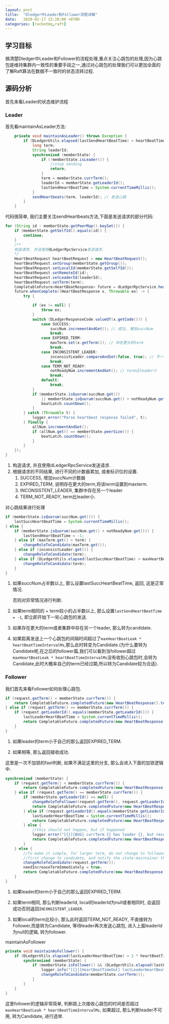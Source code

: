 ```yaml
---
layout: post
title:  "Dledger中Leader和Follower流程详解"
date:   2020-02-17 15:20:00 +0700
categories: [rocketmq,raft]
---
```


## 学习目标
搞清楚Dledger中Leader和Follower的流程处理,重点关注心跳包的处理,因为心跳包是维持集群内一致性的重要手段之一,通过对心跳包的处理我们可以更加全面的了解Raft算法在数据不一致时的状态流转过程.

## 源码分析

首先来看Leader的状态维护流程

### Leader
首先看maintainAsLeader方法:

```java
    private void maintainAsLeader() throws Exception {
        if (DLedgerUtils.elapsed(lastSendHeartBeatTime) > heartBeatTimeIntervalMs) {
            long term;
            String leaderId;
            synchronized (memberState) {
                if (!memberState.isLeader()) {
                    //stop sending
                    return;
                }
                term = memberState.currTerm();
                leaderId = memberState.getLeaderId();
                lastSendHeartBeatTime = System.currentTimeMillis();
            }
            sendHeartbeats(term, leaderId); // 发送心跳
        }
    }
```
代码很简单, 我们主要关注sendHeartbeats方法,下面是发送请求的部分代码:
```java
for (String id : memberState.getPeerMap().keySet()) {
    if (memberState.getSelfId().equals(id)) {
        continue;
    }
    /**
    构造请求, 并且使用dLedgerRpcService发送请求.
    */
    HeartBeatRequest heartBeatRequest = new HeartBeatRequest();
    heartBeatRequest.setGroup(memberState.getGroup());
    heartBeatRequest.setLocalId(memberState.getSelfId());
    heartBeatRequest.setRemoteId(id);
    heartBeatRequest.setLeaderId(leaderId);
    heartBeatRequest.setTerm(term);
    CompletableFuture<HeartBeatResponse> future = dLedgerRpcService.heartBeat(heartBeatRequest);
    future.whenComplete((HeartBeatResponse x, Throwable ex) -> {
        try {

            if (ex != null) {
                throw ex;
            }
            switch (DLedgerResponseCode.valueOf(x.getCode())) {
                case SUCCESS:
                    succNum.incrementAndGet(); // 成功, 增加succNum
                    break;
                case EXPIRED_TERM:
                    maxTerm.set(x.getTerm()); // 存在更大的term
                    break;
                case INCONSISTENT_LEADER:
                    inconsistLeader.compareAndSet(false, true); // 不一致的leader
                    break;
                case TERM_NOT_READY:
                    notReadyNum.incrementAndGet(); // term比leader小
                    break;
                default:
                    break;
            }
            if (memberState.isQuorum(succNum.get())
                || memberState.isQuorum(succNum.get() + notReadyNum.get())) {
                beatLatch.countDown();
            }
        } catch (Throwable t) {
            logger.error("Parse heartbeat response failed", t);
        } finally {
            allNum.incrementAndGet();
            if (allNum.get() == memberState.peerSize()) {
                beatLatch.countDown();
            }
        }
    });
}
```
1. 构造请求, 并且使用dLedgerRpcService发送请求.
2. 根据请求的不同结果, 进行不同的计数器累加, 或者标识位的设置.
    1) SUCCESS, 增加succNum计数器
    2) EXPIRED_TERM, 说明存在更大的term,将该term设置到maxterm.
    3) INCONSISTENT_LEADER, 集群中存在另一个leader
    4) TERM_NOT_READY, term比leader小.


对心跳结果进行处理
```java
if (memberState.isQuorum(succNum.get())) {
    lastSuccHeartBeatTime = System.currentTimeMillis();
} else {
    if (memberState.isQuorum(succNum.get() + notReadyNum.get())) {
        lastSendHeartBeatTime = -1;
    } else if (maxTerm.get() > term) {
        changeRoleToCandidate(maxTerm.get());
    } else if (inconsistLeader.get()) {
        changeRoleToCandidate(term);
    } else if (DLedgerUtils.elapsed(lastSuccHeartBeatTime) > maxHeartBeatLeak * heartBeatTimeIntervalMs) {
        changeRoleToCandidate(term);
    }
}
```
1. 如果succNum占半数以上, 那么设置lastSuccHeartBeatTime, 返回, 这是正常情况.

    否则对异常情况进行判断.

2. 如果term相同的 + term较小的占半数以上, 那么设置`lastSendHeartBeatTime = -1`, 即立即开始下一轮心跳包的发送.
3. 如果存在更大的term或者集群中存在另一个leader, 那么转为candidate.

4. 如果距离发送上一个心跳包的间隔时间超过了`maxHeartBeatLeak * heartBeatTimeIntervalMs`,那么此时转变为Candidate.(为什么要转为Candidate呢,在之后的follower篇,我们可以看到当follower超过`maxHeartBeatLeak * heartBeatTimeIntervalMs`没有收到心跳包时,会转为Candidate,此时大概率自己的term已经过期,所以转为Candidate较为合适).

### Follower

我们首先来看Follower如何处理心跳包.
```java
if (request.getTerm() < memberState.currTerm()) {
    return CompletableFuture.completedFuture(new HeartBeatResponse().term(memberState.currTerm()).code(DLedgerResponseCode.EXPIRED_TERM.getCode()));
} else if (request.getTerm() == memberState.currTerm()) {
    if (request.getLeaderId().equals(memberState.getLeaderId())) {
        lastLeaderHeartBeatTime = System.currentTimeMillis();
        return CompletableFuture.completedFuture(new HeartBeatResponse());
    }
}
```

1. 如果leader的term小于自己的那么返回EXPIRED_TERM.

2. 如果相等, 那么返回接收成功.

这里是一次不加锁的fast判断, 如果不满足这里的分支, 那么会进入下面的加锁逻辑中.

```java
synchronized (memberState) {
    if (request.getTerm() < memberState.currTerm()) {
        return CompletableFuture.completedFuture(new HeartBeatResponse().term(memberState.currTerm()).code(DLedgerResponseCode.EXPIRED_TERM.getCode()));
    } else if (request.getTerm() == memberState.currTerm()) {
        if (memberState.getLeaderId() == null) {
            changeRoleToFollower(request.getTerm(), request.getLeaderId());
            return CompletableFuture.completedFuture(new HeartBeatResponse());
        } else if (request.getLeaderId().equals(memberState.getLeaderId())) {
            lastLeaderHeartBeatTime = System.currentTimeMillis();
            return CompletableFuture.completedFuture(new HeartBeatResponse());
        } else {
            //this should not happen, but if happened
            logger.error("[{}][BUG] currTerm {} has leader {}, but received leader {}", memberState.getSelfId(), memberState.currTerm(), memberState.getLeaderId(), request.getLeaderId());
            return CompletableFuture.completedFuture(new HeartBeatResponse().code(DLedgerResponseCode.INCONSISTENT_LEADER.getCode()));
        }
    } else {
        //To make it simple, for larger term, do not change to follower immediately
        //first change to candidate, and notify the state-maintainer thread
        changeRoleToCandidate(request.getTerm());
        needIncreaseTermImmediately = true;
        return CompletableFuture.completedFuture(new HeartBeatResponse().code(DLedgerResponseCode.TERM_NOT_READY.getCode()));
    }
}
```
1. 如果leader的term小于自己的那么返回EXPIRED_TERM.

2. 如果term相同, 那么判断leaderId, local的leaderId为null或者相同时, 会返回成功否则返回`INCONSISTENT_LEADER`.

3. 如果local的term比较小, 那么此时返回TERM_NOT_READY, 不直接转为Follower,而是转为Candidate, 等待leader再次发送心跳包, 进入上面leaderId为null的逻辑, 转为follower.

maintainAsFollower

```java
private void maintainAsFollower() {
    if (DLedgerUtils.elapsed(lastLeaderHeartBeatTime) > 2 * heartBeatTimeIntervalMs) {
        synchronized (memberState) {
            if (memberState.isFollower() && (DLedgerUtils.elapsed(lastLeaderHeartBeatTime) > maxHeartBeatLeak * heartBeatTimeIntervalMs)) {
                logger.info("[{}][HeartBeatTimeOut] lastLeaderHeartBeatTime: {} heartBeatTimeIntervalMs: {} lastLeader={}", memberState.getSelfId(), new Timestamp(lastLeaderHeartBeatTime), heartBeatTimeIntervalMs, memberState.getLeaderId());
                changeRoleToCandidate(memberState.currTerm());
            }
        }
    }
}
```

这里follower的逻辑非常简单, 判断距上次接收心跳包的时间是否超过`maxHeartBeatLeak * heartBeatTimeIntervalMs`, 如果超过, 那么判断leader不可用, 转为Candidate, 进行选举.

